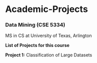 # Academic-Projects
### Data Mining (CSE 5334)
MS in CS at University of Texas, Arlington

**List of Projects for this course**

**Project 1:** Classification of Large Datasets

